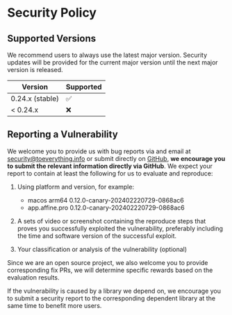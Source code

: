 # Security Policy

## Supported Versions

We recommend users to always use the latest major version. Security updates will be provided for the current major version until the next major version is released.

| Version         | Supported          |
| --------------- | ------------------ |
| 0.24.x (stable) | :white_check_mark: |
| < 0.24.x        | :x:                |

## Reporting a Vulnerability

We welcome you to provide us with bug reports via and email at [security@toeverything.info](mailto:security@toeverything.info) or submit directly on [GitHub](https://github.com/toeverything/AFFiNE/security), **we encourage you to submit the relevant information directly via GitHub**. We expect your report to contain at least the following for us to evaluate and reproduce:

1. Using platform and version, for example:

   - macos arm64 0.12.0-canary-202402220729-0868ac6
   - app.affine.pro 0.12.0-canary-202402220729-0868ac6

2. A sets of video or screenshot containing the reproduce steps that proves you successfully exploited the vulnerability, preferably including the time and software version of the successful exploit.

3. Your classification or analysis of the vulnerability (optional)

Since we are an open source project, we also welcome you to provide corresponding fix PRs, we will determine specific rewards based on the evaluation results.

If the vulnerability is caused by a library we depend on, we encourage you to submit a security report to the corresponding dependent library at the same time to benefit more users.
